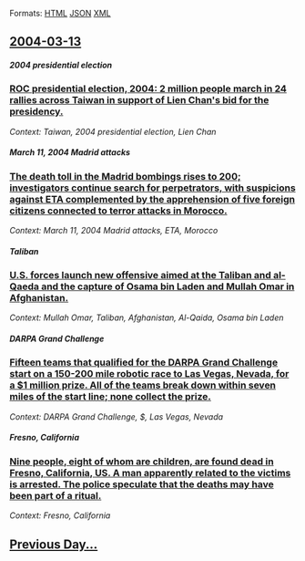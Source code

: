 
Formats: [HTML](2004/03/13/index.html)  [JSON](2004/03/13/index.json)  [XML](2004/03/13/index.xml)  

## [2004-03-13](/news/2004/03/13/index.md)

##### 2004 presidential election
### [ ROC presidential election, 2004: 2 million people march in 24 rallies across Taiwan in support of Lien Chan's bid for the presidency. ](/news/2004/03/13/roc-presidential-election-2004-2-million-people-march-in-24-rallies-across-taiwan-in-support-of-lien-chan-s-bid-for-the-presidency.md)
_Context: Taiwan, 2004 presidential election, Lien Chan_

##### March 11, 2004 Madrid attacks
### [ The death toll in the Madrid bombings rises to 200; investigators continue search for perpetrators, with suspicions against ETA complemented by the apprehension of five foreign citizens connected to terror attacks in Morocco. ](/news/2004/03/13/the-death-toll-in-the-madrid-bombings-rises-to-200-investigators-continue-search-for-perpetrators-with-suspicions-against-eta-complemente.md)
_Context: March 11, 2004 Madrid attacks, ETA, Morocco_

##### Taliban
### [ U.S. forces launch new offensive aimed at the Taliban and al-Qaeda and the capture of Osama bin Laden and Mullah Omar in Afghanistan. ](/news/2004/03/13/u-s-forces-launch-new-offensive-aimed-at-the-taliban-and-al-qaeda-and-the-capture-of-osama-bin-laden-and-mullah-omar-in-afghanistan.md)
_Context: Mullah Omar, Taliban, Afghanistan, Al-Qaida, Osama bin Laden_

##### DARPA Grand Challenge
### [ Fifteen teams that qualified for the DARPA Grand Challenge start on a 150-200 mile robotic race to Las Vegas, Nevada, for a $1 million prize. All of the teams break down within seven miles of the start line; none collect the prize. ](/news/2004/03/13/fifteen-teams-that-qualified-for-the-darpa-grand-challenge-start-on-a-150a200-mile-robotic-race-to-las-vegas-nevada-for-a-1-million-pr.md)
_Context: DARPA Grand Challenge, $, Las Vegas, Nevada_

##### Fresno, California
### [ Nine people, eight of whom are children, are found dead in Fresno, California, US. A man apparently related to the victims is arrested. The police speculate that the deaths may have been part of a ritual. ](/news/2004/03/13/nine-people-eight-of-whom-are-children-are-found-dead-in-fresno-california-us-a-man-apparently-related-to-the-victims-is-arrested-the.md)
_Context: Fresno, California_

## [Previous Day...](/news/2004/03/12/index.md)

